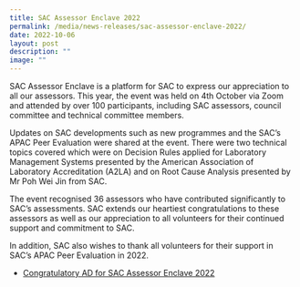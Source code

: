 ```yaml
---
title: SAC Assessor Enclave 2022
permalink: /media/news-releases/sac-assessor-enclave-2022/
date: 2022-10-06
layout: post
description: ""
image: ""
---
```

SAC Assessor Enclave is a platform for SAC to express our appreciation to all our assessors. This year, the event was held on 4th October via Zoom and attended by over 100 participants, including SAC assessors, council committee and technical committee members.

Updates on SAC developments such as new programmes and the SAC’s APAC Peer Evaluation were shared at the event. There were two technical topics covered which were on Decision Rules applied for Laboratory Management Systems presented by the American Association of Laboratory Accreditation (A2LA) and on Root Cause Analysis presented by Mr Poh Wei Jin from SAC. 

The event recognised 36 assessors who have contributed significantly to SAC’s assessments. SAC extends our heartiest congratulations to these assessors as well as our appreciation to all volunteers for their continued support and commitment to SAC. 

In addition, SAC also wishes to thank all volunteers for their support in SAC’s APAC Peer Evaluation in 2022. 


* [Congratulatory AD for SAC Assessor Enclave 2022](/files/Documents/SAC-Congratulatory_ad-for-assessors2022.pdf)

  
